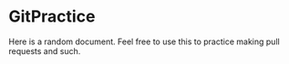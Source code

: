 # GitPractice

Here is a random document. Feel free to use this to practice making pull requests and such.
